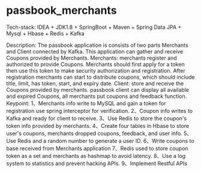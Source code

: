 # passbook_merchants
Tech-stack:
IDEA + JDK1.8 + SpringBoot + Maven + Spring Data JPA + Mysql + Hbase + Redis + Kafka

Description:
The passbook application is consists of two parts Merchants and Client connected by Kafka. This application can gather and receive Coupons provided by Merchants.
Merchants: merchants register and authorized to provide Coupons.
Merchants should first apply for a token then use this token to make security authorization and registration. After registration merchants can start to distribute coupons, which should include title, limit, has token, start, and expiry date.
Client: store and receive the Coupons provided by merchants. passbook client can display all available and expired Coupons, all merchants put coupons and feedback function.
Keypoint:
1、Merchants info write to MySQL and gain a token for registration use spring interceptor for verification.
2、Coupon info writes to Kafka and ready for client to receive.
3、Use Redis to store the coupon's token info provided by merchants.
4、Create four tables in Hbase to store user's coupons, merchants dropped coupons, feedback, and user info.
5、Use Redis and a random number to generate a user ID.
6、Write coupons to base received from Merchants application
7、Redis used to store coupon token as a set and merchants as hashmap to avoid latency.
8、Use a log system to statistics and prevent hacking APIs.
9、Implement Restful APIs
